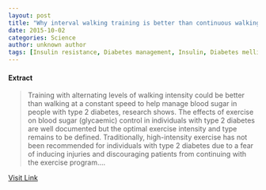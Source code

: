 ```yaml
---
layout: post
title: "Why interval walking training is better than continuous walking training"
date: 2015-10-02
categories: Science
author: unknown author
tags: [Insulin resistance, Diabetes management, Insulin, Diabetes mellitus type 2, Physical exercise, Health, Clinical medicine, Medicine, Disorders of endocrine pancreas]
---
```





#### Extract
>Training with alternating levels of walking intensity could be better than walking at a constant speed to help manage blood sugar in people with type 2 diabetes, research shows. The effects of exercise on blood sugar (glycaemic) control in individuals with type 2 diabetes are well documented but the optimal exercise intensity and type remains to be defined. Traditionally, high-intensity exercise has not been recommended for individuals with type 2 diabetes due to a fear of inducing injuries and discouraging patients from continuing with the exercise program....



[Visit Link](http://feeds.sciencedaily.com/~r/sciencedaily/~3/mxcEugHr8qo/140804202138.htm)


